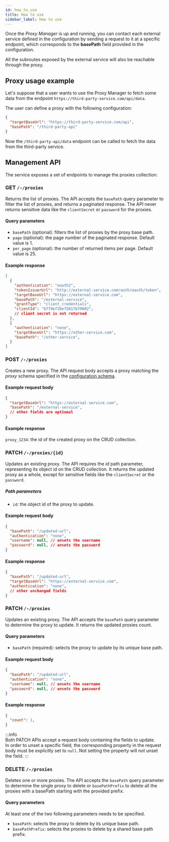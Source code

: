 ```yaml
---
id: how_to_use
title: How to use
sidebar_label: How to use
---
```


<!--
WARNING: this file was automatically generated by Mia-Platform Doc Aggregator.
DO NOT MODIFY IT BY HAND.
Instead, modify the source file and run the aggregator to regenerate this file.
-->

Once the _Proxy Manager_ is up and running, you can contact each external service defined in the configuration by sending a request to it at a specific endpoint, which corresponds to the **basePath** field provided in the configuration.

All the subroutes exposed by the external service will also be reachable through the proxy.

## Proxy usage example

Let's suppose that a user wants to use the Proxy Manager to fetch some data from the endpoint `https://third-party-service.com/api/data`.

The user can define a proxy with the following configuration:

```json
{
  "targetBaseUrl": "https://third-party-service.com/api",
  "basePath": "/third-party-api"
}
```

Now the `/third-party-api/data` endpoint can be called to fetch the data from the third-party service.

## Management API

The service exposes a set of endpoints to manage the proxies collection:

### GET `/-/proxies`

Returns the list of proxies. The API accepts the `basePath` query parameter to filter the list of proxies, and returns a paginated response. The API never returns sensitive data like the `clientSecret` or `password` for the proxies.

#### Query parameters

- `basePath` (optional): filters the list of proxies by the proxy base path.
- `page` (optional): the page number of the paginated response. Default value is 1.
- `per_page` (optional): the number of returned items per page. Default value is 25.

#### Example response

```json
[
  {
    "authentication": "oauth2",
    "tokenIssuerUrl": "http://external-service.com/auth/oauth/token",
    "targetBaseUrl": "https://external-service.com",
    "basePath": "/external-service",
    "grantType": "client_credentials",
    "clientId": "6779ef20e75817b79602",
    // client secret is not returned
  },
  {
    "authentication": "none",
    "targetBaseUrl": "https://other-service.com",
    "basePath": "/other-service",
  }
]
```

### POST `/-/proxies`

Creates a new proxy. The API request body accepts a proxy matching the *proxy* schema specified in the [configuration schema](#configuration-schema).

#### Example request body

```json
{
  "targetBaseUrl": "https://external-service.com",
  "basePath": "/external-service",
  // other fields are optional
}
```

#### Example response

`proxy_1234`: the id of the created proxy on the CRUD collection.

### PATCH `/-/proxies/{id}`

Updates an existing proxy. The API requires the *id* path parameter, representing its object id on the CRUD collection. It returns the updated proxy as a whole, except for sensitive fields like the `clientSecret` or the `password`.

##### Path parameters

- `id`: the object id of the proxy to update.

#### Example request body

```json
{
  "basePath": "/updated-url",
  "authentication": "none",
  "username": null, // unsets the username
  "password": null, // unsets the password
}
```

#### Example response

```json
{
  "basePath": "/updated-url",
  "targetBaseUrl": "https://external-service.com",
  "authentication": "none",
  // other unchanged fields
}
```

### PATCH `/-/proxies`

Updates an existing proxy. The API accepts the `basePath` query parameter to determine the proxy to update. It returns the updated proxies count.

#### Query parameters

- `basePath` (required): selects the proxy to update by its unique base path.

#### Example request body

```json
{
  "basePath": "/updated-url",
  "authentication": "none",
  "username": null, // unsets the username
  "password": null, // unsets the password
}
```

#### Example response

```json
{
  "count": 1,
}
```

:::info  
Both PATCH APIs accept a request body containing the fields to update.  
In order to unset a specific field, the corresponding property in the request body must be explicitly set to `null`. Not setting the property will not unset the field.
:::

### DELETE `/-/proxies`

Deletes one or more proxies. The API accepts the `basePath` query parameter to determine the single proxy to delete or `basePathPrefix` to delete all the proxies with a basePath starting with the provided prefix.

#### Query parameters

At least one of the two following parameters needs to be specified.

- `basePath`: selects the proxy to delete by its unique base path.
- `basePathPrefix`: selects the proxies to delete by a shared base path prefix.
